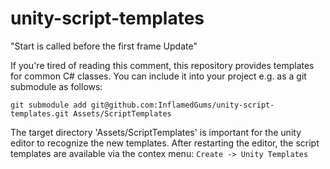 # unity-script-templates

"Start is called before the first frame Update"

If you're tired of reading this comment, this repository provides templates for common C# classes.
You can include it into your project e.g. as a git submodule as follows:

```git submodule add git@github.com:InflamedGums/unity-script-templates.git Assets/ScriptTemplates```

The target directory 'Assets/ScriptTemplates' is important for the unity editor to recognize the new templates. After restarting the editor, the script templates are available via the contex menu:
```Create -> Unity Templates```
